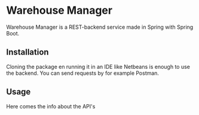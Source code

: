 # Warehouse Manager

Warehouse Manager is a REST-backend service made in Spring with Spring Boot.

## Installation

Cloning the package en running it in an IDE like Netbeans is enough to use the backend.
You can send requests by for example Postman.

## Usage

Here comes the info about the API's
